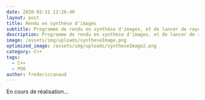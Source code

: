 ```yaml
---
date: 2020-03-31 12:26:40
layout: post
title: Rendu en synthèse d'images
subtitle: Programme de rendu en synthèse d'images, et de lancer de rayons en C++
description: Programme de rendu en synthèse d'images, et de lancer de rayons en C++
image: /assets/img/uploads/syntheseImage.png
optimized_image: /assets/img/uploads/syntheseImage2.png
category: C++
tags:
  - C++
  - POO
author: fredericcanaud
---
```


En cours de réalisation...

